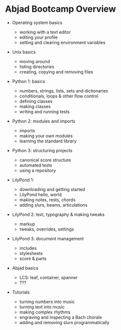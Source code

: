 Abjad Bootcamp Overview
=======================

* Operating system basics
    * working with a text editor
    * editing your profile
    * setting and clearing environment variables

* Unix basics
    * moving around
    * listing directories
    * creating, copying and removing files

* Python 1: basics
    * numbers, strings, lists, sets and dictionaries
    * conditionals, loops & other flow control
    * defining classes
    * making classes
    * writing and running tests

* Python 2: modules and imports
    * imports
    * making your own modules 
    * learning the standard library

* Python 3: structuring projects
    * canonical score structure
    * automated tests
    * using a repository

* LilyPond 1:
    * downloading and getting started
    * LilyPond hello, world
    * making notes, rests, chords
    * adding slurs, beams, articulations

* LilyPond 2: text, typography & making tweaks
    * markup
    * tweaks, overrides, settings

* LilyPond 3: document management
    * includes
    * stylesheets
    * score & parts

* Abjad basics
    * LCS: leaf, container, spanner
    * ???

* Tutorials
    * turning numbers into music
    * turning text into music
    * making complex rhythms
    * engraving and inspecting a Bach chorale
    * adding and removing slurs programmatically